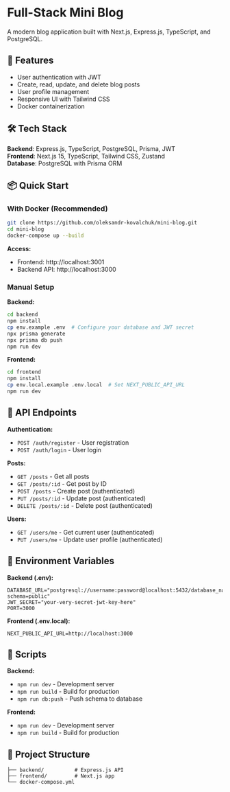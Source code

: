 # Full-Stack Mini Blog

A modern blog application built with Next.js, Express.js, TypeScript, and PostgreSQL.

## 🚀 Features

- User authentication with JWT
- Create, read, update, and delete blog posts
- User profile management
- Responsive UI with Tailwind CSS
- Docker containerization

## 🛠️ Tech Stack

**Backend**: Express.js, TypeScript, PostgreSQL, Prisma, JWT  
**Frontend**: Next.js 15, TypeScript, Tailwind CSS, Zustand  
**Database**: PostgreSQL with Prisma ORM

## 📦 Quick Start

### With Docker (Recommended)
```bash
git clone https://github.com/oleksandr-kovalchuk/mini-blog.git
cd mini-blog
docker-compose up --build
```

**Access:**
- Frontend: http://localhost:3001
- Backend API: http://localhost:3000

### Manual Setup

**Backend:**
```bash
cd backend
npm install
cp env.example .env  # Configure your database and JWT secret
npx prisma generate
npx prisma db push
npm run dev
```

**Frontend:**
```bash
cd frontend
npm install
cp env.local.example .env.local  # Set NEXT_PUBLIC_API_URL
npm run dev
```

## 📡 API Endpoints

**Authentication:**
- `POST /auth/register` - User registration
- `POST /auth/login` - User login

**Posts:**
- `GET /posts` - Get all posts
- `GET /posts/:id` - Get post by ID
- `POST /posts` - Create post (authenticated)
- `PUT /posts/:id` - Update post (authenticated)
- `DELETE /posts/:id` - Delete post (authenticated)

**Users:**
- `GET /users/me` - Get current user (authenticated)
- `PUT /users/me` - Update user profile (authenticated)

## 🔧 Environment Variables

**Backend (.env):**
```env
DATABASE_URL="postgresql://username:password@localhost:5432/database_name?schema=public"
JWT_SECRET="your-very-secret-jwt-key-here"
PORT=3000
```

**Frontend (.env.local):**
```env
NEXT_PUBLIC_API_URL=http://localhost:3000
```

## 🚀 Scripts

**Backend:**
- `npm run dev` - Development server
- `npm run build` - Build for production
- `npm run db:push` - Push schema to database

**Frontend:**
- `npm run dev` - Development server
- `npm run build` - Build for production

## 📁 Project Structure
```
├── backend/          # Express.js API
├── frontend/         # Next.js app
└── docker-compose.yml
```
